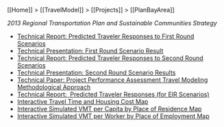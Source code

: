 [[Home]] > [[TravelModel]] > [[Projects]] > [[PlanBayArea]]

_2013 Regional Transportation Plan and Sustainable Communities Strategy_

* [Technical Report: Predicted Traveler Responses to First Round Scenarios](https://mtcdrive.box.com/s/3qj8egg1esg01ac68qtnlq8e0c4l4h6s)
* [Technical Presentation: First Round Scenario Result](https://mtcdrive.box.com/s/hcstmtcfki0z5bzyy3wn6ckcm8iunez1)
* [Technical Report: Predicted Traveler Responses to Second Round Scenarios](https://mtcdrive.box.com/s/5s2xevqdhhv41gj5is1o13wfhrogvfe9)
* [Technical Presentation: Second Round Scenario Results](https://mtcdrive.box.com/s/in4wjr931xmcbkuiflk9z6xqkr0lvcyz)
* [Technical Paper: Project Performance Assessment Travel Modeling Methodological Approach](https://mtcdrive.box.com/s/d2mu4125chgokferantykwnbnbgrcglg)
* [Technical Report:  Predicted Traveler Responses (for EIR Scenarios)](http://onebayarea.org/pdf/final_supplemental_reports/FINAL_PBA_Predicted_Traveler_Responses.pdf)
* [Interactive Travel Time and Housing Cost Map](http://maps.onebayarea.org/travel_housing)
* [Interactive Simulated VMT per Capita by Place of Residence Map](http://mtc.maps.arcgis.com/apps/webappviewer/index.html?id=5dac76d69b3d41e583882e146491568b)
* [Interactive Simulated VMT per Worker by Place of Employment Map](http://mtc.maps.arcgis.com/apps/webappviewer/index.html?id=98463b4f73ca43c5944a5c30648fd689)
